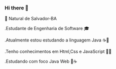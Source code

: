 ### Hi there 👋
📍 Natural de Salvador-BA 
 
.Estudante de Engenharia de Software 🎓

.Atualmente estou estudando a linguagem Java ☕️💞

.Tenho conhecimentos em Html,Css e JavaScript 🎨👨

.Estudando com foco  Java Web 🚀☕️


<!--
**ccaiomacedo/ccaiomacedo** is a ✨ _special_ ✨ repository because its `README.md` (this file) appears on your GitHub profile.

